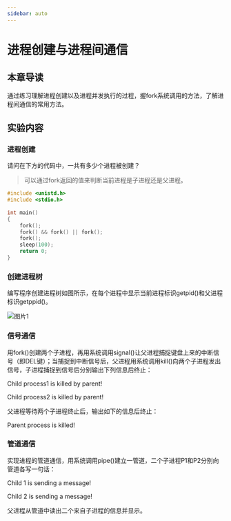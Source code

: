 ```yaml
---
sidebar: auto
---
```


# 进程创建与进程间通信

## 本章导读

通过练习理解进程创建以及进程并发执行的过程，握fork系统调用的方法，了解进程间通信的常用方法。

## 实验内容

### 进程创建

请问在下方的代码中，一共有多少个进程被创建？

>可以通过fork返回的值来判断当前进程是子进程还是父进程。

```c
#include <unistd.h>
#include <stdio.h>
 
int main()
{
    fork();
    fork() && fork() || fork();
    fork();
    sleep(100);
    return 0;
}
```

### 创建进程树

编写程序创建进程树如图所示，在每个进程中显示当前进程标识getpid()和父进程标识getppid()。

![图片1](../.vuepress/public/tree.png '进程树')

### 信号通信

用fork()创建两个子进程，再用系统调用signal()让父进程捕捉键盘上来的中断信号（即DEL键）；当捕捉到中断信号后，父进程用系统调用kill()向两个子进程发出信号，子进程捕捉到信号后分别输出下列信息后终止：

Child process1 is killed by parent!

Child process2 is killed by parent!

父进程等待两个子进程终止后，输出如下的信息后终止：

Parent process is killed!

### 管道通信

实现进程的管道通信，用系统调用pipe()建立一管道，二个子进程P1和P2分别向管道各写一句话：

Child 1 is sending a message!

Child 2 is sending a message!

父进程从管道中读出二个来自子进程的信息并显示。
